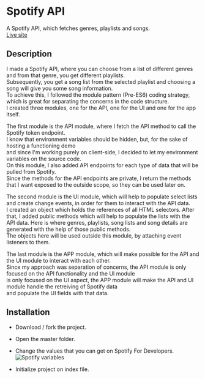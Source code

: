 # Spotify API

A Spotify API, which fetches genres, playlists and songs.\
[Live site](spotify-api-js.netlify.app)

## Description

I made a Spotify API, where you can choose from a list of different genres and from that genre, you get different playlists.\
Subsequently, you get a song list from the selected playlist and choosing a song will give you some song information.\
To achieve this, I followed the module pattern (Pre-ES6) coding strategy, which is great for separating the concerns in the code structure.\
I created three modules, one for the API, one for the UI and one for the app itself.

The first module is the API module, where I fetch the API method to call the Spotify token endpoint.\
I know that environment variables should be hidden, but, for the sake of hosting a functioning demo\
and since I'm working purely on client-side, I decided to let my environment variables on the source code.\
On this module, I also added API endpoints for each type of data that will be pulled from Spotify.\
Since the methods for the API endpoints are private, I return the methods that I want exposed to the outside scope, so they can be used later on.

The second module is the UI module, which will help to populate select lists and create change events, in order for them to interact with the API data.\
I created an object which holds the references of all HTML selectors. After that, I added public methods which will help to populate the lists with the\
API data. Here is where genres, playlists, song lists and song details are generated with the help of those public methods.\
The objects here will be used outside this module, by attaching event listeners to them.

The last module is the APP module, which will make possible for the API and the UI module to interact with each other.\
Since my approach was separation of concerns, the API module is only focused on the API functionality and the UI module\
is only focused on the UI aspect, the APP module will make the API and UI module handle the retreiving of Spotify data\
and populate the UI fields with that data.

## Installation

- Download / fork the project.

- Open the master folder.

- Change the values that you can get on Spotify For Developers.\
  ![Spotify variables](https://i.ibb.co/Bng57H3/spotify-variables.png)

- Initialize project on index file.
